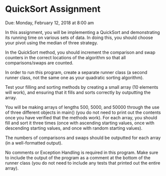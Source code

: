 # QuickSort Assignment
Due: Monday, February 12, 2018 at 8:00 am

In this assignment, you will be implementing a QuickSort and demonstrating its running time on various sets of data.  In doing this, you should choose your pivot using the median of three strategy.

In the QuickSort method, you should increment the comparison and swap counters in the correct locations of the algorithm so that all comparisons/swaps are counted.

In order to run this program, create a separate runner class (a second runner class, not the same one as your quadratic sorting algorithm).

Test your filling and sorting methods by creating a small array (10 elements will work), and ensuring that it fills and sorts correctly by outputting the array.

You will be making arrays of lengths 500, 5000, and 50000 through the use of three different objects in main() (you do not need to print out the contents once you have verified that the methods work).  For each array, you should fill and sort it three times (once with ascending starting values, once with descending starting values, and once with random starting values).

The numbers of comparisons and swaps should be outputted for each array (in a well-formatted output).

No comments or Exception Handling is required in this program.  Make sure to include the output of the program as a comment at the bottom of the runner class (you do not need to include any tests that printed out the entire array).
